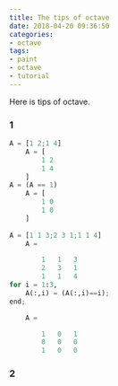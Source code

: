 ```yaml
---
title: The tips of octave
date: 2018-04-20 09:36:50
categories:
- octave
tags:
- paint
- octave
- tutorial
---
```

Here is tips of octave.

<!-- more -->

### 1

```python
A = [1 2;1 4]
	A = [
		1 2
		1 4
	]
A = (A == 1)
	A = [
		1 0
		1 0
	]
	
A = [1 1 3;2 3 1;1 1 4]
	A =

		1   1   3
		2   3   1
		1   1   4
for i = 1:3,
	A(:,i) = (A(:,i)==i);
end;

	A =

		1   0   1
		0   0   0
		1   0   0
```

### 2

